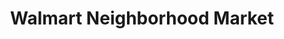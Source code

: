 ---
title: "Walmart Neighborhood Market"
url: /meridian/walmart-neighborhood-market/
shop: Supermarkt
---